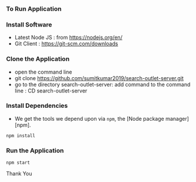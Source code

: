 ### To Run Application

### Install Software

* Latest Node JS : from https://nodejs.org/en/
* Git Client : https://git-scm.com/downloads


### Clone the Application

* open the command line
* git clone https://github.com/sumitkumar2019/search-outlet-server.git
* go to the directory search-outlet-server: add command to the command line : CD search-outlet-server


### Install Dependencies

* We get the tools we depend upon via `npm`, the [Node package manager][npm].

```
npm install

```

### Run the Application

```
npm start

```

Thank You